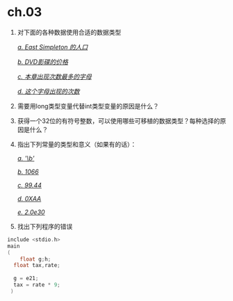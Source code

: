 # ch.03

1. 对下面的各种数据使用合适的数据类型

   *<u>a. East Simpleton 的人口</u>*

   <u>*b. DVD影碟的价格*</u>

   <u>*c. 本章出现次数最多的字母*</u>

   *<u>d. 这个字母出现的次数</u>*



2. 需要用long类型变量代替int类型变量的原因是什么？

3. 获得一个32位的有符号整数，可以使用哪些可移植的数据类型？每种选择的原因是什么？

4. 指出下列常量的类型和意义（如果有的话）：

   *<u>a. '\b'</u>*

   *<u>b. 1066</u>*

   *<u>c. 99.44</u>*

   *<u>d. 0XAA</u>*

   *<u>e. 2.0e30</u>*



5. 找出下列程序的错误

```c
include <stdio.h>
main
(
	float g;h;
  float tax,rate;
  
  g = e21;
  tax = rate * 9;
 )
```



